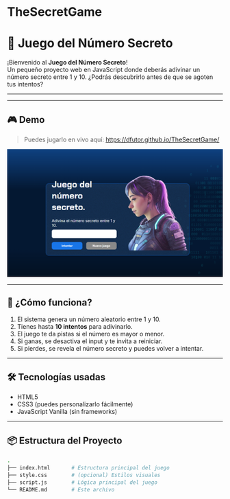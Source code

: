 ﻿# TheSecretGame

# 🔐 Juego del Número Secreto

¡Bienvenido al **Juego del Número Secreto**!  
Un pequeño proyecto web en JavaScript donde deberás adivinar un número secreto entre 1 y 10. ¿Podrás descubrirlo antes de que se agoten tus intentos?
****
---

## 🎮 Demo

> Puedes jugarlo en vivo aquí: https://dfutor.github.io/TheSecretGame/ 

![juego-preview](/img/preview.png) 

---

## 🚀 ¿Cómo funciona?

1. El sistema genera un número aleatorio entre 1 y 10.
2. Tienes hasta **10 intentos** para adivinarlo.
3. El juego te da pistas si el número es mayor o menor.
4. Si ganas, se desactiva el input y te invita a reiniciar.
5. Si pierdes, se revela el número secreto y puedes volver a intentar.

---

## 🛠️ Tecnologías usadas

- HTML5
- CSS3 (puedes personalizarlo fácilmente)
- JavaScript Vanilla (sin frameworks)

---

## 📦 Estructura del Proyecto

```bash
.
├── index.html       # Estructura principal del juego
├── style.css        # (opcional) Estilos visuales
├── script.js        # Lógica principal del juego
└── README.md        # Este archivo
